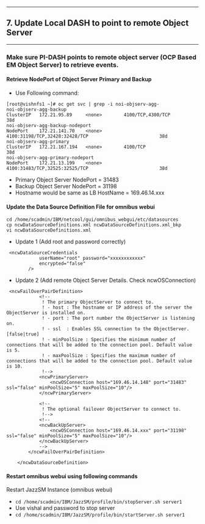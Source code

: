 
------
## 7. Update Local DASH to point to remote Object Server
------

### Make sure PI-DASH points to remote object server (OCP Based EM Object Server) to retrieve events.

#### Retrieve NodePort of Object Server Primary and Backup

- Use Following command:
```
[root@vishnfs1 ~]# oc get svc | grep -i noi-objserv-agg-
noi-objserv-agg-backup                                           ClusterIP   172.21.95.89     <none>        4100/TCP,4300/TCP                                       38d
noi-objserv-agg-backup-nodeport                                  NodePort    172.21.141.70    <none>        4100:31198/TCP,32428:32428/TCP                          38d
noi-objserv-agg-primary                                          ClusterIP   172.21.167.194   <none>        4100/TCP                                                38d
noi-objserv-agg-primary-nodeport                                 NodePort    172.21.13.199    <none>        4100:31483/TCP,32525:32525/TCP                          38d

```
- Primary Object Server NodePort = 31483
- Backup Object Server NodePort = 31198
- Hostname would be same as LB HostName = 169.46.14.xxx 

#### Update the Data Source Definition File for omnibus webui

```
cd /home/scadmin/IBM/netcool/gui/omnibus_webgui/etc/datasources
cp ncwDataSourceDefinitions.xml ncwDataSourceDefinitions.xml_bkp
vi ncwDataSourceDefinitions.xml
```

- Update 1 (Add root and password correctly)

```
 <ncwDataSourceCredentials
            userName="root" password="xxxxxxxxxxxx"
            encrypted="false"
        />
```
- Update 2 (Add remote Object Server Details. Check ncwOSConnection)        
```
 <ncwFailOverPairDefinition>
            <!--
             ! The primary ObjectServer to connect to.
             ! - host : The hostname or IP address of the server the ObjectServer is installed on.
             ! - port : The port number the ObjectServer is listening on.
             ! - ssl  : Enables SSL connection to the ObjectServer. [false|true]
             ! - minPoolSize : Specifies the minimum number of connections that will be added to the connection pool. Default value is 5.
             ! - maxPoolSize : Specifies the maximum number of connections that will be added to the connection pool. Default value is 10.
             !-->
            <ncwPrimaryServer>
                <ncwOSConnection host="169.46.14.148" port="31483" ssl="false" minPoolSize="5" maxPoolSize="10"/>
            </ncwPrimaryServer>

            <!--
             ! The optional failover ObjectServer to connect to.
             !-->
            <!--
            <ncwBackUpServer>
                <ncwOSConnection host="169.46.14.xxx" port="31198" ssl="false" minPoolSize="5" maxPoolSize="10"/>
            </ncwBackUpServer>
            -->
        </ncwFailOverPairDefinition>

    </ncwDataSourceDefinition>
```

#### Restart omnibus webui using following commands
 
Restart JazzSM Instance (omnibus webui)
- `cd /home/scadmin/IBM/JazzSM/profile/bin/stopServer.sh server1`
- Use vishal and password to stop server
- `cd /home/scadmin/IBM/JazzSM/profile/bin/startServer.sh server1`


